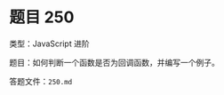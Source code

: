 <script setup>
import { loginRead } from '@/utils/login-read'

loginRead('n10007')
</script>

# 题目 250

类型：JavaScript 进阶

题目：如何判断一个函数是否为回调函数，并编写一个例子。

答题文件：`250.md`
